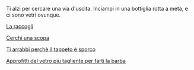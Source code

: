 Ti alzi per cercare una via d'uscita.
Inciampi in una bottiglia rotta a metà, e ci sono vetri ovunque.

[La raccogli](raccogli/raccogli.md)

[Cerchi una scopa](cerca/cerca-scopa.md)

[Ti arrabbi perchè il tappeto è sporco](arrabbi/arrabbi.md)

[Approfitti del vetro più tagliente per farti la barba](barba/barba.md)